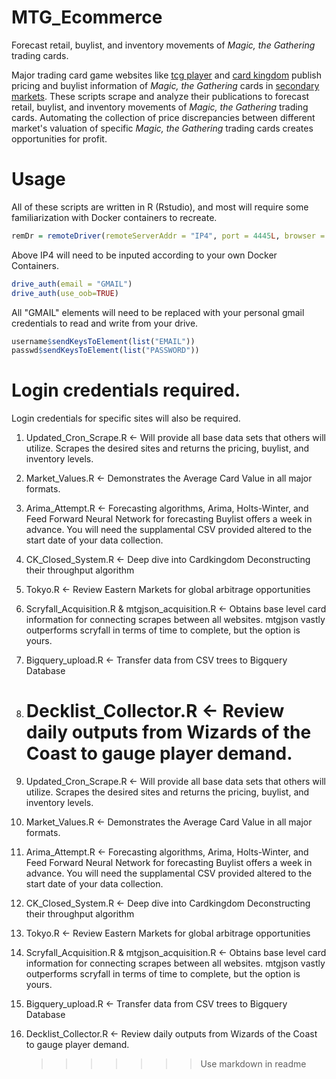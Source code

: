 # MTG_Ecommerce

Forecast retail, buylist, and inventory movements of _Magic, the Gathering_ trading cards.

Major trading card game websites like [tcg player](http://tcgplayer.com) and [card kingdom](http://cardkingdom.com) publish pricing and buylist information of _Magic, the Gathering_ cards in [secondary markets](https://en.wikipedia.org/wiki/Secondary_market). These scripts scrape and analyze their publications to forecast retail, buylist, and inventory movements of _Magic, the Gathering_ trading cards. Automating the collection of price discrepancies between different market's valuation of specific _Magic, the Gathering_ trading cards creates opportunities for profit.

# Usage

All of these scripts are written in R (Rstudio), and most will require some familiarization with Docker containers to recreate.

```R
remDr = remoteDriver(remoteServerAddr = "IP4", port = 4445L, browser = "chrome")
```

Above IP4 will need to be inputed according to your own Docker Containers.

```R
drive_auth(email = "GMAIL")
drive_auth(use_oob=TRUE)
```

All "GMAIL" elements will need to be replaced with your personal gmail credentials to read and write from your drive.

```R
username$sendKeysToElement(list("EMAIL"))
passwd$sendKeysToElement(list("PASSWORD"))
```

# Login credentials required.

Login credentials for specific sites will also be required.

1. Updated_Cron_Scrape.R
   <- Will provide all base data sets that others will utilize. Scrapes the desired sites and returns the pricing, buylist, and inventory levels.

2. Market_Values.R
   <- Demonstrates the Average Card Value in all major formats.

3. Arima_Attempt.R
   <- Forecasting algorithms, Arima, Holts-Winter, and Feed Forward Neural Network for forecasting Buylist offers a week in advance. You will need the supplamental CSV provided altered to the start date of your data collection.

4. CK_Closed_System.R
   <- Deep dive into Cardkingdom Deconstructing their throughput algorithm

5. Tokyo.R
   <- Review Eastern Markets for global arbitrage opportunities

6. Scryfall_Acquisition.R & mtgjson_acquisition.R
   <- Obtains base level card information for connecting scrapes between all websites. mtgjson vastly outperforms scryfall in terms of time to complete, but the option is yours.

7. Bigquery_upload.R
   <- Transfer data from CSV trees to Bigquery Database

8. Decklist_Collector.R
   <- Review daily outputs from Wizards of the Coast to gauge player demand.
   =======

9. Updated_Cron_Scrape.R
   <- Will provide all base data sets that others will utilize. Scrapes the desired sites and returns the pricing, buylist, and inventory levels.

10. Market_Values.R
    <- Demonstrates the Average Card Value in all major formats.

11. Arima_Attempt.R
    <- Forecasting algorithms, Arima, Holts-Winter, and Feed Forward Neural Network for forecasting Buylist offers a week in advance. You will need the supplamental CSV provided altered to the start date of your data collection.

12. CK_Closed_System.R
    <- Deep dive into Cardkingdom Deconstructing their throughput algorithm

13. Tokyo.R
    <- Review Eastern Markets for global arbitrage opportunities

14. Scryfall_Acquisition.R & mtgjson_acquisition.R
    <- Obtains base level card information for connecting scrapes between all websites. mtgjson vastly outperforms scryfall in terms of time to complete, but the option is yours.

15. Bigquery_upload.R
    <- Transfer data from CSV trees to Bigquery Database

16. Decklist_Collector.R
    <- Review daily outputs from Wizards of the Coast to gauge player demand.
    > > > > > > > Use markdown in readme
